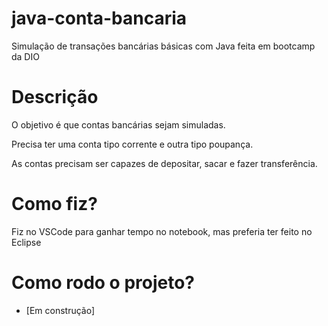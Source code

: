 # java-conta-bancaria
Simulação de transações bancárias básicas com Java feita em bootcamp da DIO

# Descrição
O objetivo é que contas bancárias sejam simuladas. 

Precisa ter uma conta tipo corrente e outra tipo poupança.

As contas precisam ser capazes de depositar, sacar e fazer transferência.

# Como fiz?
Fiz no VSCode para ganhar tempo no notebook, mas preferia ter feito no Eclipse

# Como rodo o projeto?
- [Em construção]